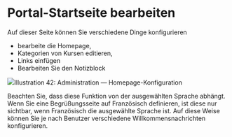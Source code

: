 # Portal-Startseite bearbeiten

Auf dieser Seite können Sie verschiedene Dinge konfigurieren

* bearbeite die Homepage,
* Kategorien von Kursen editieren,
* Links einfügen
* Bearbeiten Sie den Notizblock

![](../../.gitbook/assets/images28%20%287%29.png)Illustration 42: Administration — Homepage-Konfiguration

Beachten Sie, dass diese Funktion von der ausgewählten Sprache abhängt. Wenn Sie eine Begrüßungsseite auf Französisch definieren, ist diese nur sichtbar, wenn Französisch die ausgewählte Sprache ist. Auf diese Weise können Sie je nach Benutzer verschiedene Willkommensnachrichten konfigurieren.